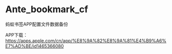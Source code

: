 # Ante_bookmark_cf
蚂蚁书签APP配置文件数据备份

APP下载：
https://apps.apple.com/cn/app/%E8%9A%82%E8%9A%81%E4%B9%A6%E7%AD%BE/id1465366080
